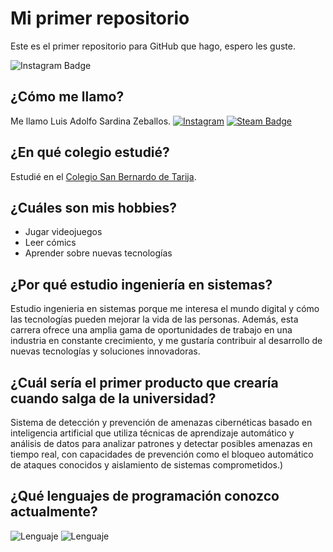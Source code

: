 # Mi primer repositorio
Este es el primer repositorio para GitHub que hago, espero les guste.



![Instagram Badge](https://gifimage.net/wp-content/uploads/2018/06/transparent-dance-gif-7.gif)






## ¿Cómo me llamo?
Me llamo Luis Adolfo Sardina Zeballos. [![Instagram](https://img.shields.io/badge/IG-@LuisSardina-blue.svg?style=flat)](https://www.instagram.com/luis_sardina_)
[![Steam Badge](https://img.shields.io/badge/-Steam-blue?style=social&logo=steam&link=https://steamcommunity.com/id/EgosSolus/)](https://steamcommunity.com/id/EgosSolus/)

## ¿En qué colegio estudié?
Estudié en el [Colegio San Bernardo de Tarija](https://cosabe.edu.bo/).

## ¿Cuáles son mis hobbies?
* Jugar videojuegos
* Leer cómics
* Aprender sobre nuevas tecnologías

## ¿Por qué estudio ingeniería en sistemas?
Estudio ingenieria en sistemas porque me interesa el mundo digital y cómo las tecnologías pueden mejorar la vida de las personas. Además, esta carrera ofrece una amplia gama de oportunidades de trabajo en una industria en constante crecimiento, y me gustaría contribuir al desarrollo de nuevas tecnologías y soluciones innovadoras.

## ¿Cuál sería el primer producto que crearía cuando salga de la universidad?
Sistema de detección y prevención de amenazas cibernéticas basado en inteligencia artificial que utiliza técnicas de aprendizaje automático y análisis de datos para analizar patrones y detectar posibles amenazas en tiempo real, con capacidades de prevención como el bloqueo automático de ataques conocidos y aislamiento de sistemas comprometidos.)

## ¿Qué lenguajes de programación conozco actualmente?
![Lenguaje](https://img.shields.io/badge/Lenguaje-Python-red.svg)
![Lenguaje](https://img.shields.io/badge/Lenguaje-Lua-blue.svg)

